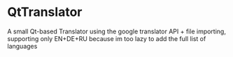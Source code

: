 # QtTranslator
A small Qt-based Translator using the google translator API + file importing, supporting only EN+DE+RU because im too lazy to add the full list of languages
